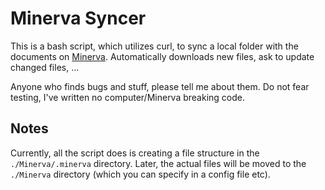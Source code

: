 
Minerva Syncer
==============

This is a bash script, which utilizes curl, to sync a local folder
with the documents on [Minerva](http://minerva.ugent.be).
Automatically downloads new files, ask to update changed files, ...

Anyone who finds bugs and stuff, please tell me about them. Do not
fear testing, I've written no computer/Minerva breaking code.

Notes
-----

Currently, all the script does is creating a file structure in the
`./Minerva/.minerva` directory. Later, the actual files will be moved
to the `./Minerva` directory (which you can specify in a config file
etc).
